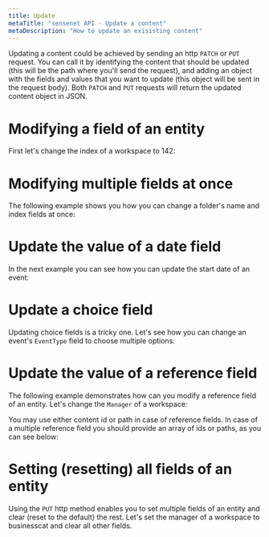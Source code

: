 ```yaml
---
title: Update
metaTitle: "sensenet API - Update a content"
metaDescription: "How to update an exisisting content"
---
```


Updating a content could be achieved by sending an http `PATCH` or `PUT` request. You can call it by identifying the content that should be updated (this will be the path where you'll send the request), and adding an object with the fields and values that you want to update (this object will be sent in the request body). Both `PATCH` and `PUT` requests will return the updated content object in JSON.

# Modifying a field of an entity

First let's change the index of a workspace to 142:

<tab category="content-management" article="update" example="updatePatch" />

# Modifying multiple fields at once

The following example shows you how you can change a folder's name and index fields at once:

<tab category="content-management" article="update" example="updateMultipleFields" />

# Update the value of a date field

In the next example you can see how you can update the start date of an event:

<tab category="content-management" article="update" example="updateDate" />

# Update a choice field

Updating choice fields is a tricky one. Let's see how you can change an event's `EventType` field to choose multiple options:

<tab category="content-management" article="update" example="updateChoice" />

# Update the value of a reference field

The following example demonstrates how can you modify a reference field of an entity. Let's change the `Manager` of a workspace:

<tab category="content-management" article="update" example="updateReference" />

You may use either content id or path in case of reference fields. In case of a multiple reference field you should provide an array of ids or paths, as you can see below:

<tab category="content-management" article="update" example="updateReferenceMultiple" />

# Setting (resetting) all fields of an entity

Using the `PUT` http method enables you to set multiple fields of an entity and clear (reset to the default) the rest. Let's set the manager of a workspace to businesscat and clear all other fields.

<tab category="content-management" article="update" example="updatePut" />
